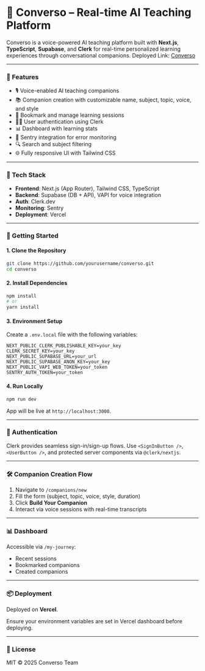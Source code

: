 # 📘 Converso – Real-time AI Teaching Platform

Converso is a voice-powered AI teaching platform built with **Next.js**, **TypeScript**, **Supabase**, and **Clerk** for real-time personalized learning experiences through conversational companions.
Deployed Link: [Converso](https://converso-ankitmishra2006s-projects.vercel.app/)

---

### 🌟 Features

- 🎙️ Voice-enabled AI teaching companions
- 📚 Companion creation with customizable name, subject, topic, voice, and style
- 🔖 Bookmark and manage learning sessions
- 🧑‍🏫 User authentication using Clerk
- 📊 Dashboard with learning stats
- 🧩 Sentry integration for error monitoring
- 🔍 Search and subject filtering
- 🌐 Fully responsive UI with Tailwind CSS

---

### 📁 Tech Stack

- **Frontend**: Next.js (App Router), Tailwind CSS, TypeScript
- **Backend**: Supabase (DB + API), VAPI for voice integration
- **Auth**: Clerk.dev
- **Monitoring**: Sentry
- **Deployment**: Vercel

---

### 🚀 Getting Started

#### 1. Clone the Repository

```bash
git clone https://github.com/yourusername/converso.git
cd converso
```

#### 2. Install Dependencies

```bash
npm install
# or
yarn install
```

#### 3. Environment Setup

Create a `.env.local` file with the following variables:

```env
NEXT_PUBLIC_CLERK_PUBLISHABLE_KEY=your_key
CLERK_SECRET_KEY=your_key
NEXT_PUBLIC_SUPABASE_URL=your_url
NEXT_PUBLIC_SUPABASE_ANON_KEY=your_key
NEXT_PUBLIC_VAPI_WEB_TOKEN=your_token
SENTRY_AUTH_TOKEN=your_token
```

#### 4. Run Locally

```bash
npm run dev
```

App will be live at `http://localhost:3000`.

---

### 🔐 Authentication

Clerk provides seamless sign-in/sign-up flows. Use `<SignInButton />`, `<UserButton />`, and protected server components via `@clerk/nextjs`.

---

### 🛠️ Companion Creation Flow

1. Navigate to `/companions/new`
2. Fill the form (subject, topic, voice, style, duration)
3. Click **Build Your Companion**
4. Interact via voice sessions with real-time transcripts

---

### 📊 Dashboard

Accessible via `/my-journey`:

- Recent sessions
- Bookmarked companions
- Created companions

---

### 📦 Deployment

Deployed on **Vercel**.

Ensure your environment variables are set in Vercel dashboard before deploying.

---

### 📄 License

MIT © 2025 Converso Team
